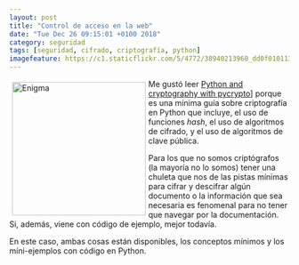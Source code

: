 ```yaml
--- 
layout: post
title: "Control de acceso en la web"
date: "Tue Dec 26 09:15:01 +0100 2018"
category: seguridad
tags: [seguridad, cifrado, criptografía, python]
imagefeature: https://c1.staticflickr.com/5/4772/38940213960_dd0f010113_m.jpg
---
```



<a href="https://www.flickr.com/photos/fernand0/38940213960" title="Enigma"><img src="https://c1.staticflickr.com/5/4772/38940213960_dd0f010113_m.jpg" width="240"  alt="Enigma" style="float:left; margin:5px"></a>
Me gustó leer [Python and cryptography with pycrypto](https://www.laurentluce.com/posts/python-and-cryptography-with-pycrypto/)] porque es una mínima guía sobre criptografía en Python que incluye, el uso de funciones *hash*, el uso de algoritmos de cifrado, y el uso de algoritmos de clave pública.

Para los que no somos criptógrafos (la mayoría no lo somos) tener una chuleta que nos de las pistas mínimas para cifrar y descifrar algún documento o la información que sea necesaria es fenomenal para no tener que navegar por la documentación. Si, además, viene con código de ejemplo, mejor todavía.

En este caso, ambas cosas están disponibles, los conceptos mínimos y los míni-ejemplos con código en Python.
